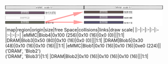 ![memory map diagram](test_generate_doc_example_two_maps_redux.png)
|map|region|origin|size|free Space|collisions|links|draw scale|
|:-|:-|:-|:-|:-|:-|:-|:-|
|eMMC|<span style='color:(68, 35, 61)'>Blob4</span>|0x100 (256)|0x10 (16)|0x0 (0)|||1:1|
|DRAM|<span style='color:(44, 24, 17)'>Blob3</span>|0x50 (80)|0x10 (16)|0x0 (0)|||1:1|
|DRAM|<span style='color:(51, 17, 61)'>Blob5</span>|0x30 (48)|0x10 (16)|0x10 (16)|||1:1|
|eMMC|<span style='color:(51, 50, 34)'>Blob1</span>|0x10 (16)|0x10 (16)|0xe0 (224)||('DRAM', 'Blob2')<BR>('DRAM', 'Blob3')|1:1|
|DRAM|<span style='color:(29, 24, 65)'>Blob2</span>|0x10 (16)|0x10 (16)|0x10 (16)|||1:1|
